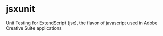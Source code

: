 # jsxunit
Unit Testing for ExtendScript (jsx), the flavor of javascript used in Adobe Creative Suite applications

